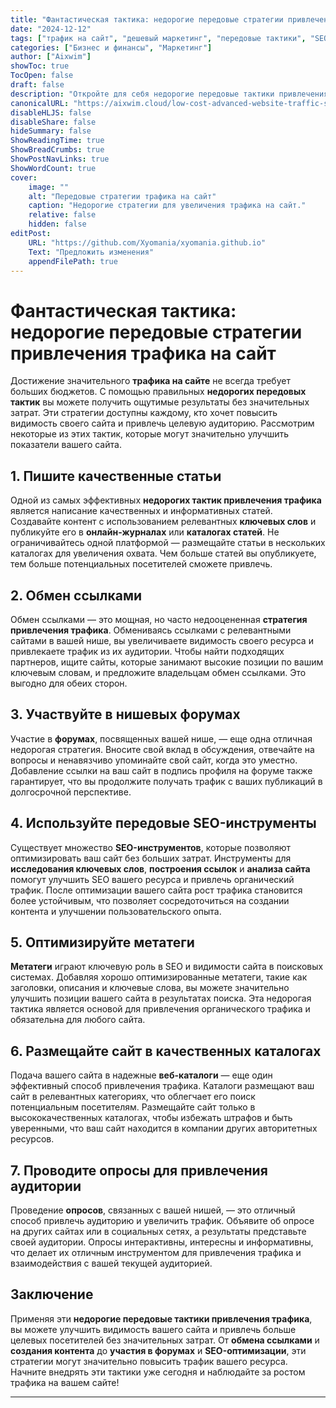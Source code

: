 ```yaml
---
title: "Фантастическая тактика: недорогие передовые стратегии привлечения трафика на сайт"
date: "2024-12-12"
tags: ["трафик на сайт", "дешевый маркетинг", "передовые тактики", "SEO стратегии", "цифровой маркетинг"]
categories: ["Бизнес и финансы", "Маркетинг"]
author: ["Aixwim"]
showToc: true
TocOpen: false
draft: false
description: "Откройте для себя недорогие передовые тактики привлечения трафика на сайт, которые дают значительные результаты без больших затрат."
canonicalURL: "https://aixwim.cloud/low-cost-advanced-website-traffic-strategies"
disableHLJS: false
disableShare: false
hideSummary: false
ShowReadingTime: true
ShowBreadCrumbs: true
ShowPostNavLinks: true
ShowWordCount: true
cover:
    image: ""
    alt: "Передовые стратегии трафика на сайт"
    caption: "Недорогие стратегии для увеличения трафика на сайт."
    relative: false
    hidden: false
editPost:
    URL: "https://github.com/Xyomania/xyomania.github.io"
    Text: "Предложить изменения"
    appendFilePath: true
---
```


# Фантастическая тактика: недорогие передовые стратегии привлечения трафика на сайт

Достижение значительного **трафика на сайте** не всегда требует больших бюджетов. С помощью правильных **недорогих передовых тактик** вы можете получить ощутимые результаты без значительных затрат. Эти стратегии доступны каждому, кто хочет повысить видимость своего сайта и привлечь целевую аудиторию. Рассмотрим некоторые из этих тактик, которые могут значительно улучшить показатели вашего сайта.

## 1. Пишите качественные статьи

Одной из самых эффективных **недорогих тактик привлечения трафика** является написание качественных и информативных статей. Создавайте контент с использованием релевантных **ключевых слов** и публикуйте его в **онлайн-журналах** или **каталогах статей**. Не ограничивайтесь одной платформой — размещайте статьи в нескольких каталогах для увеличения охвата. Чем больше статей вы опубликуете, тем больше потенциальных посетителей сможете привлечь.

## 2. Обмен ссылками

Обмен ссылками — это мощная, но часто недооцененная **стратегия привлечения трафика**. Обмениваясь ссылками с релевантными сайтами в вашей нише, вы увеличиваете видимость своего ресурса и привлекаете трафик из их аудитории. Чтобы найти подходящих партнеров, ищите сайты, которые занимают высокие позиции по вашим ключевым словам, и предложите владельцам обмен ссылками. Это выгодно для обеих сторон.

## 3. Участвуйте в нишевых форумах

Участие в **форумах**, посвященных вашей нише, — еще одна отличная недорогая стратегия. Вносите свой вклад в обсуждения, отвечайте на вопросы и ненавязчиво упоминайте свой сайт, когда это уместно. Добавление ссылки на ваш сайт в подпись профиля на форуме также гарантирует, что вы продолжите получать трафик с ваших публикаций в долгосрочной перспективе.

## 4. Используйте передовые SEO-инструменты

Существует множество **SEO-инструментов**, которые позволяют оптимизировать ваш сайт без больших затрат. Инструменты для **исследования ключевых слов**, **построения ссылок** и **анализа сайта** помогут улучшить SEO вашего ресурса и привлечь органический трафик. После оптимизации вашего сайта рост трафика становится более устойчивым, что позволяет сосредоточиться на создании контента и улучшении пользовательского опыта.

## 5. Оптимизируйте метатеги

**Метатеги** играют ключевую роль в SEO и видимости сайта в поисковых системах. Добавляя хорошо оптимизированные метатеги, такие как заголовки, описания и ключевые слова, вы можете значительно улучшить позиции вашего сайта в результатах поиска. Эта недорогая тактика является основой для привлечения органического трафика и обязательна для любого сайта.

## 6. Размещайте сайт в качественных каталогах

Подача вашего сайта в надежные **веб-каталоги** — еще один эффективный способ привлечения трафика. Каталоги размещают ваш сайт в релевантных категориях, что облегчает его поиск потенциальным посетителям. Размещайте сайт только в высококачественных каталогах, чтобы избежать штрафов и быть уверенными, что ваш сайт находится в компании других авторитетных ресурсов.

## 7. Проводите опросы для привлечения аудитории

Проведение **опросов**, связанных с вашей нишей, — это отличный способ привлечь аудиторию и увеличить трафик. Объявите об опросе на других сайтах или в социальных сетях, а результаты представьте своей аудитории. Опросы интерактивны, интересны и информативны, что делает их отличным инструментом для привлечения трафика и взаимодействия с вашей текущей аудиторией.

## Заключение

Применяя эти **недорогие передовые тактики привлечения трафика**, вы можете улучшить видимость вашего сайта и привлечь больше целевых посетителей без значительных затрат. От **обмена ссылками** и **создания контента** до **участия в форумах** и **SEO-оптимизации**, эти стратегии могут значительно повысить трафик вашего ресурса. Начните внедрять эти тактики уже сегодня и наблюдайте за ростом трафика на вашем сайте!

---

